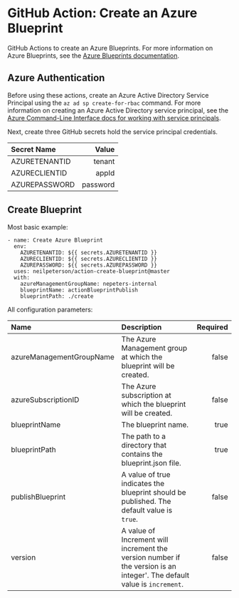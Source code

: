 # GitHub Action: Create an Azure Blueprint

GitHub Actions to create an Azure Blueprints. For more information on Azure Blueprints, see the [Azure Blueprints documentation](https://docs.microsoft.com/en-us/azure/governance/blueprints/overview?WT.mc_id=blueprintsextension-github-nepeters).

## Azure Authentication

Before using these actions, create an Azure Active Directory Service Principal using the `az ad sp create-for-rbac` command. For more information on creating an Azure Active Directory service principal, see the [Azure Command-Line Interface docs for working with service principals](https://docs.microsoft.com/en-us/cli/azure/ad/sp?WT.mc_id=blueprintsextension-github-nepeters&view=azure-cli-latest).


Next, create three GitHub secrets hold the service principal credentials.


| Secret Name | Value |
|:---|---:|
| AZURETENANTID | tenant |
| AZURECLIENTID | appId |
| AZUREPASSWORD | password |

## Create Blueprint

Most basic example:

```
- name: Create Azure Blueprint
  env:
    AZURETENANTID: ${{ secrets.AZURETENANTID }}
    AZURECLIENTID: ${{ secrets.AZURECLIENTID }}
    AZUREPASSWORD: ${{ secrets.AZUREPASSWORD }}
  uses: neilpeterson/action-create-blueprint@master
  with:
    azureManagementGroupName: nepeters-internal
    blueprintName: actionBlueprintPublish
    blueprintPath: ./create
```

All configuration parameters:

| Name | Description | Required |
|:---|:---|---:|
| azureManagementGroupName | The Azure Management group at which the blueprint will be created. | false |
| azureSubscriptionID | The Azure subscription at which the blueprint will be created. | false |
| blueprintName | The blueprint name. | true |
| blueprintPath | The path to a directory that contains the blueprint.json file. | true |
| publishBlueprint | A value of true indicates the blueprint should be published. The default value is `true`. | false |
| version | A value of Increment will increment the version number if the version is an integer'. The default value is `increment`. | false |
